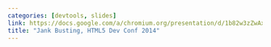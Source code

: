 ```yaml
---
categories: [devtools, slides]
link: https://docs.google.com/a/chromium.org/presentation/d/1b82w3zZwAxV4h6bV35zCTMIUesglBmd59QNS-omXn4Q/
title: "Jank Busting, HTML5 Dev Conf 2014"
---
```

